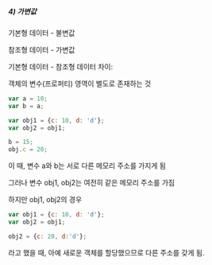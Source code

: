 ##### 4) 가변값

기본형 데이터 - 불변값

참조형 데이터 - 가변값

기본형 데이터 - 참조형 데이터 차이:

객체의 변수(프로퍼티) 영역이 별도로 존재하는 것

```javascript
var a = 10;
var b = a;

var obj1 = {c: 10, d: 'd'};
var obj2 = obj1;

b = 15;
obj.c = 20;
```

이 때, 변수 a와 b는 서로 다른 메모리 주소를 가지게 됨

그러나 변수 obj1, obj2는 여전히 같은 메모리 주소를 가짐

하지만 obj1, obj2의 경우

```javascript
var obj1 = {c: 10, d: 'd'};
var obj2 = obj1;

obj2 = {c: 20, d:'d'};
```

라고 했을 때, 아예 새로운 객체를 할당했으므로 다른 주소를 갖게 됨.

